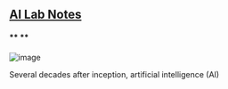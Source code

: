 ## <u>AI Lab Notes</u>

#### ** **
![image](https://user-images.githubusercontent.com/71346897/187056820-28da06c7-9e79-4cab-bac5-071b7dfb8986.jpeg)


Several decades after inception, artificial intelligence (AI)
